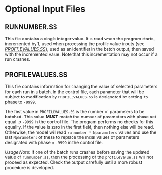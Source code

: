 # Optional Input Files

## RUNNUMBER.SS
This file contains a single integer value.  It is read when the program starts, incremented by 1, used when processing the profile value inputs (see [*PROFILEVALUES.SS*](#profilevaluesss)), used as an identifier in the batch output, then saved with the incremented value.  Note that this incrementation may not occur if a run crashes.  

## PROFILEVALUES.SS
This file contains information for changing the value of selected parameters for each run in a batch.  In the control file, each parameter that will be subject to modification by `PROFILEVALUES.SS` is designated by setting its phase to `-9999`.  

The first value in `PROFILEVALUES.SS` is the number of parameters to be batched.  This value **MUST** match the number of parameters with phase set equal to `-9999` in the control file.  The program performs no checks for this equality.  If the value is zero in the first field, then nothing else will be read.  Otherwise, the model will read `runnumber * Nparameters` values and use the last `Nparameters` of these to replace the initial values of parameters designated with phase = `-9999` in the control file.  

*Usage Note*: If one of the batch runs crashes before saving the updated value of `runnumber.ss`, then the processing of the `profilevalue.ss` will not proceed as expected.  Check the output carefully until a more robust procedure is developed.
